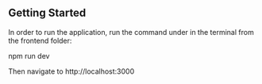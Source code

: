 ## Getting Started

In order to run the application, run the command under in the terminal from the frontend folder: 

npm run dev

Then navigate to http://localhost:3000

